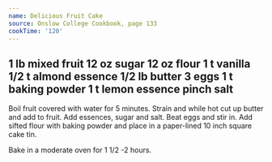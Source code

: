 ```yaml
---
name: Delicious Fruit Cake
source: Onslow College Cookbook, page 133
cookTime: '120'
---
```

1 lb mixed fruit 
12 oz sugar
12 oz flour
1 t vanilla
1/2 t almond essence
1/2 lb butter
3 eggs
1 t baking powder
1 t lemon essence
pinch salt
---
Boil fruit covered with water for 5 minutes.  Strain and while hot cut up butter and add to fruit.  Add essences, sugar and salt.  Beat eggs and stir in.  Add sifted flour with baking powder and place in a paper-lined 10 inch square cake tin. 

Bake in a moderate oven for 1 1/2 -2 hours.

